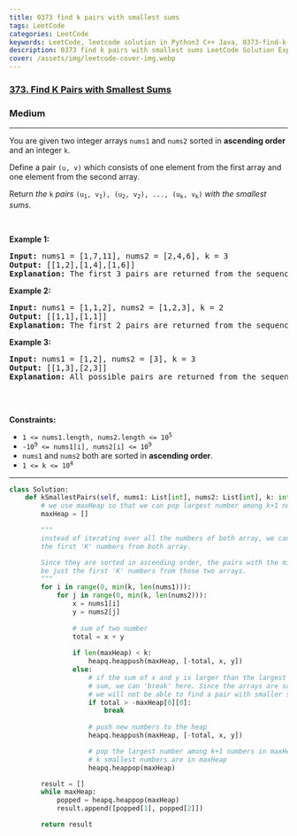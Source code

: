 ```yaml
---
title: 0373 find k pairs with smallest sums
tags: LeetCode
categories: LeetCode
keywords: LeetCode, leetcode solution in Python3 C++ Java, 0373-find-k-pairs-with-smallest-sums solution
description: 0373 find k pairs with smallest sums LeetCode Solution Explained
cover: /assets/img/leetcode-cover-img.webp
---
```





<h3><a href="https://leetcode.com/problems/find-k-pairs-with-smallest-sums/">373. Find K Pairs with Smallest Sums</a></h3><h3>Medium</h3><hr><div><p>You are given two integer arrays <code>nums1</code> and <code>nums2</code> sorted in <strong>ascending order</strong> and an integer <code>k</code>.</p>

<p>Define a pair <code>(u, v)</code> which consists of one element from the first array and one element from the second array.</p>

<p>Return <em>the</em> <code>k</code> <em>pairs</em> <code>(u<sub>1</sub>, v<sub>1</sub>), (u<sub>2</sub>, v<sub>2</sub>), ..., (u<sub>k</sub>, v<sub>k</sub>)</code> <em>with the smallest sums</em>.</p>

<p>&nbsp;</p>
<p><strong class="example">Example 1:</strong></p>

<pre><strong>Input:</strong> nums1 = [1,7,11], nums2 = [2,4,6], k = 3
<strong>Output:</strong> [[1,2],[1,4],[1,6]]
<strong>Explanation:</strong> The first 3 pairs are returned from the sequence: [1,2],[1,4],[1,6],[7,2],[7,4],[11,2],[7,6],[11,4],[11,6]
</pre>

<p><strong class="example">Example 2:</strong></p>

<pre><strong>Input:</strong> nums1 = [1,1,2], nums2 = [1,2,3], k = 2
<strong>Output:</strong> [[1,1],[1,1]]
<strong>Explanation:</strong> The first 2 pairs are returned from the sequence: [1,1],[1,1],[1,2],[2,1],[1,2],[2,2],[1,3],[1,3],[2,3]
</pre>

<p><strong class="example">Example 3:</strong></p>

<pre><strong>Input:</strong> nums1 = [1,2], nums2 = [3], k = 3
<strong>Output:</strong> [[1,3],[2,3]]
<strong>Explanation:</strong> All possible pairs are returned from the sequence: [1,3],[2,3]

</pre>

<p>&nbsp;</p>
<p><strong>Constraints:</strong></p>

<ul>
	<li><code>1 &lt;= nums1.length, nums2.length &lt;= 10<sup>5</sup></code></li>
	<li><code>-10<sup>9</sup> &lt;= nums1[i], nums2[i] &lt;= 10<sup>9</sup></code></li>
	<li><code>nums1</code> and <code>nums2</code> both are sorted in <strong>ascending order</strong>.</li>
	<li><code>1 &lt;= k &lt;= 10<sup>4</sup></code></li>
</ul>
</div>


---




```python
class Solution:
    def kSmallestPairs(self, nums1: List[int], nums2: List[int], k: int) -> List[List[int]]:
        # we use maxHeap so that we can pop largest number among k+1 numbers in maxHeap first
        maxHeap = []

        """
        instead of iterating over all the numbers of both array, we can iterate only
        the first 'K' numbers from both array.

        Since they are sorted in ascending order, the pairs with the minimum sum will
        be just the first 'K' numbers from those two arrays.
        """
        for i in range(0, min(k, len(nums1))):
            for j in range(0, min(k, len(nums2))):
                x = nums1[i]
                y = nums2[j]
                
                # sum of two number
                total = x + y
                
                if len(maxHeap) < k:
                    heapq.heappush(maxHeap, [-total, x, y])
                else:
                    # if the sum of x and y is larger than the largest (among the k smallests)
                    # sum, we can 'break' here. Since the arrays are sorted in the ascending order,
                    # we will not be able to find a pair with smaller sum moving forward.
                    if total > -maxHeap[0][0]:
                        break
                    
                    # push new numbers to the heap
                    heapq.heappush(maxHeap, [-total, x, y])

                    # pop the largest number among k+1 numbers in maxHeap, so that only
                    # k smallest numbers are in maxHeap
                    heapq.heappop(maxHeap)

        result = []
        while maxHeap:
            popped = heapq.heappop(maxHeap)
            result.append([popped[1], popped[2]])

        return result


```
